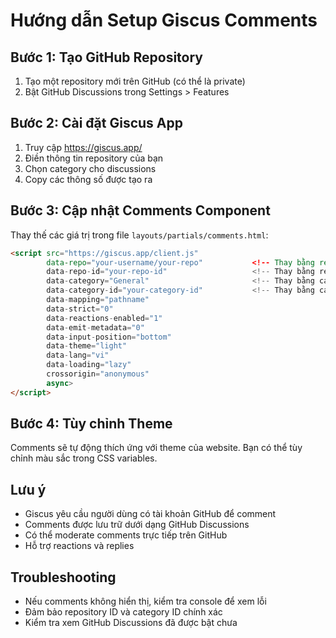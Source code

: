 # Hướng dẫn Setup Giscus Comments

## Bước 1: Tạo GitHub Repository
1. Tạo một repository mới trên GitHub (có thể là private)
2. Bật GitHub Discussions trong Settings > Features

## Bước 2: Cài đặt Giscus App
1. Truy cập https://giscus.app/
2. Điền thông tin repository của bạn
3. Chọn category cho discussions
4. Copy các thông số được tạo ra

## Bước 3: Cập nhật Comments Component
Thay thế các giá trị trong file `layouts/partials/comments.html`:

```html
<script src="https://giscus.app/client.js"
        data-repo="your-username/your-repo"           <!-- Thay bằng repo của bạn -->
        data-repo-id="your-repo-id"                   <!-- Thay bằng repo ID -->
        data-category="General"                       <!-- Thay bằng category -->
        data-category-id="your-category-id"           <!-- Thay bằng category ID -->
        data-mapping="pathname"
        data-strict="0"
        data-reactions-enabled="1"
        data-emit-metadata="0"
        data-input-position="bottom"
        data-theme="light"
        data-lang="vi"
        data-loading="lazy"
        crossorigin="anonymous"
        async>
</script>
```

## Bước 4: Tùy chỉnh Theme
Comments sẽ tự động thích ứng với theme của website. Bạn có thể tùy chỉnh màu sắc trong CSS variables.

## Lưu ý
- Giscus yêu cầu người dùng có tài khoản GitHub để comment
- Comments được lưu trữ dưới dạng GitHub Discussions
- Có thể moderate comments trực tiếp trên GitHub
- Hỗ trợ reactions và replies

## Troubleshooting
- Nếu comments không hiển thị, kiểm tra console để xem lỗi
- Đảm bảo repository ID và category ID chính xác
- Kiểm tra xem GitHub Discussions đã được bật chưa
